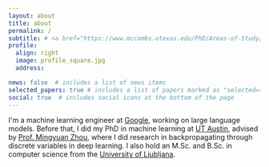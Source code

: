 ```yaml
---
layout: about
title: about
permalink: /
subtitle: # <a href="https://www.mccombs.utexas.edu/PhD/Areas-of-Study/IROM">IROM Department</a> &#8226; <a href="https://www.mccombs.utexas.edu/">McCombs School of Business</a> &#8226; <a href="https://www.utexas.edu/">University of Texas at Austin</a>
profile:
  align: right
  image: profile_square.jpg
  address:

news: false  # includes a list of news items
selected_papers: true # includes a list of papers marked as "selected={true}"
social: true  # includes social icons at the bottom of the page
---
```


I'm a machine learning engineer at [Google](https://about.google/), working on large language models. Before that, I did my PhD in machine learning at [UT Austin](https://www.utexas.edu/), advised by [Prof. Mingyuan Zhou](http://mingyuanzhou.github.io/), where I did research in backpropagating through discrete variables in deep learning. I also hold an M.Sc. and B.Sc. in computer science from the [University of Ljubljana](https://fri.uni-lj.si/en). 
<!-- Before starting my PhD, I worked on applying machine learning to different domains. I was a visiting researcher at Stanford University, working with [Prof. Leskovec](https://cs.stanford.edu/~jure/) on applying NLP to extract protein-protein interactions from the scientific literature. I also worked as a data scientist at [Zemanta](https://www.zemanta.com/) and [Salviol](http://www.salviol.com/) preventing fraud in native advertising and insurance claims, respectively. For more details, see my [resume](assets/pdf/Resume-Alek-Dimitriev.pdf).  In my free time, i like to [read](https://www.goodreads.com/review/list/9349542-alek), listen to podcasts, and think about how best to [improve the world](https://en.wikipedia.org/wiki/Effective_altruism). -->
